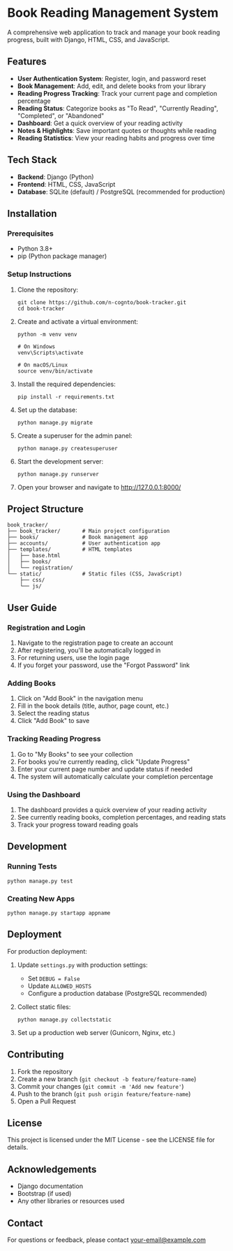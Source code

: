 # Book Reading Management System

A comprehensive web application to track and manage your book reading progress, built with Django, HTML, CSS, and JavaScript.

## Features

- **User Authentication System**: Register, login, and password reset
- **Book Management**: Add, edit, and delete books from your library
- **Reading Progress Tracking**: Track your current page and completion percentage
- **Reading Status**: Categorize books as "To Read", "Currently Reading", "Completed", or "Abandoned"
- **Dashboard**: Get a quick overview of your reading activity
- **Notes & Highlights**: Save important quotes or thoughts while reading
- **Reading Statistics**: View your reading habits and progress over time

## Tech Stack

- **Backend**: Django (Python)
- **Frontend**: HTML, CSS, JavaScript
- **Database**: SQLite (default) / PostgreSQL (recommended for production)

## Installation

### Prerequisites

- Python 3.8+
- pip (Python package manager)

### Setup Instructions

1. Clone the repository:
   ```
   git clone https://github.com/n-cognto/book-tracker.git
   cd book-tracker
   ```

2. Create and activate a virtual environment:
   ```
   python -m venv venv
   
   # On Windows
   venv\Scripts\activate
   
   # On macOS/Linux
   source venv/bin/activate
   ```

3. Install the required dependencies:
   ```
   pip install -r requirements.txt
   ```

4. Set up the database:
   ```
   python manage.py migrate
   ```

5. Create a superuser for the admin panel:
   ```
   python manage.py createsuperuser
   ```

6. Start the development server:
   ```
   python manage.py runserver
   ```

7. Open your browser and navigate to http://127.0.0.1:8000/

## Project Structure

```
book_tracker/
├── book_tracker/       # Main project configuration
├── books/              # Book management app
├── accounts/           # User authentication app
├── templates/          # HTML templates
│   ├── base.html
│   ├── books/
│   └── registration/
└── static/             # Static files (CSS, JavaScript)
    ├── css/
    └── js/
```

## User Guide

### Registration and Login

1. Navigate to the registration page to create an account
2. After registering, you'll be automatically logged in
3. For returning users, use the login page
4. If you forget your password, use the "Forgot Password" link

### Adding Books

1. Click on "Add Book" in the navigation menu
2. Fill in the book details (title, author, page count, etc.)
3. Select the reading status
4. Click "Add Book" to save

### Tracking Reading Progress

1. Go to "My Books" to see your collection
2. For books you're currently reading, click "Update Progress"
3. Enter your current page number and update status if needed
4. The system will automatically calculate your completion percentage

### Using the Dashboard

1. The dashboard provides a quick overview of your reading activity
2. See currently reading books, completion percentages, and reading stats
3. Track your progress toward reading goals

## Development

### Running Tests

```
python manage.py test
```

### Creating New Apps

```
python manage.py startapp appname
```

## Deployment

For production deployment:

1. Update `settings.py` with production settings:
   - Set `DEBUG = False`
   - Update `ALLOWED_HOSTS`
   - Configure a production database (PostgreSQL recommended)

2. Collect static files:
   ```
   python manage.py collectstatic
   ```

3. Set up a production web server (Gunicorn, Nginx, etc.)

## Contributing

1. Fork the repository
2. Create a new branch (`git checkout -b feature/feature-name`)
3. Commit your changes (`git commit -m 'Add new feature'`)
4. Push to the branch (`git push origin feature/feature-name`)
5. Open a Pull Request

## License

This project is licensed under the MIT License - see the LICENSE file for details.

## Acknowledgements

- Django documentation
- Bootstrap (if used)
- Any other libraries or resources used

## Contact

For questions or feedback, please contact [your-email@example.com](mailto:your-email@example.com)
